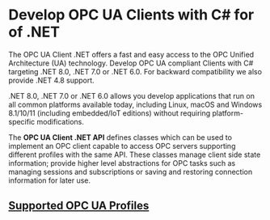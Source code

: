 # Develop OPC UA Clients with C# for of .NET

The OPC UA Client .NET offers a fast and easy access to the OPC Unified Architecture (UA) technology. Develop OPC UA compliant Clients with C# targeting .NET 8.0, .NET 7.0 or .NET 6.0. For backward compatibility we also provide .NET 4.8 support.

.NET 8.0, .NET 7.0 or .NET 6.0 allows you develop applications that run on all common platforms available today, including Linux, macOS and Windows 8.1/10/11 (including embedded/IoT editions) without requiring platform-specific modifications.

The **OPC UA Client .NET API** defines classes which can be used to implement an OPC client capable to access OPC servers supporting different profiles with the same API. These classes manage client side state information; provide higher level abstractions for OPC tasks such as managing sessions and subscriptions or saving and restoring connection information for later use.

## [Supported OPC UA Profiles](./UaClient/SupportedProfiles.md)
